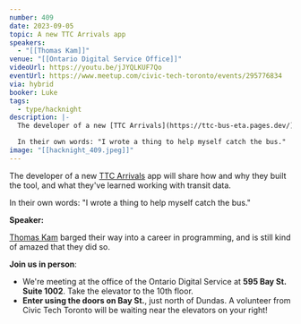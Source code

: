 ```yaml
---
number: 409
date: 2023-09-05
topic: A new TTC Arrivals app
speakers:
  - "[[Thomas Kam]]"
venue: "[[Ontario Digital Service Office]]"
videoUrl: https://youtu.be/jJYQLKUF7Qo
eventUrl: https://www.meetup.com/civic-tech-toronto/events/295776834
via: hybrid
booker: Luke
tags:
  - type/hacknight
description: |-
  The developer of a new [TTC Arrivals](https://ttc-bus-eta.pages.dev/) app will share how and why they built the tool, and what they've learned working with transit data.

  In their own words: "I wrote a thing to help myself catch the bus."
image: "[[hacknight_409.jpeg]]"
---
```

The developer of a new [TTC Arrivals](https://ttc-bus-eta.pages.dev/) app will share how and why they built the tool, and what they've learned working with transit data.

In their own words: "I wrote a thing to help myself catch the bus."

**Speaker:**

[Thomas Kam](https://github.com/thomassth/ttc-bus-eta) barged their way into a career in programming, and is still kind of amazed that they did so.

**Join us in person**:

* We're meeting at the office of the Ontario Digital Service at **595 Bay St. Suite 1002**. Take the elevator to the 10th floor.
* **Enter using the doors on Bay St.**, just north of Dundas. A volunteer from Civic Tech Toronto will be waiting near the elevators on your right!
